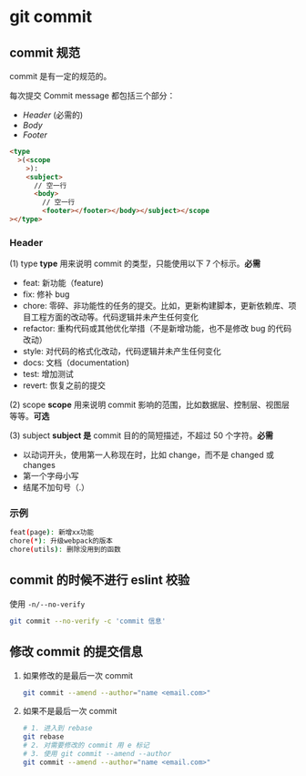 # git commit

## commit 规范

commit 是有一定的规范的。

每次提交 Commit message 都包括三个部分：

- _Header_ (必需的)
- _Body_
- _Footer_

```html
<type
  >(<scope
    >):
    <subject>
      // 空一行
      <body>
        // 空一行
        <footer></footer></body></subject></scope
></type>
```

### Header

(1) type **type** 用来说明 commit 的类型，只能使用以下 7 个标示。**必需**

- feat: 新功能（feature)
- fix: 修补 bug
- chore: 零碎、非功能性的任务的提交。比如，更新构建脚本，更新依赖库、项目工程方面的改动等。代码逻辑并未产生任何变化
- refactor: 重构代码或其他优化举措（不是新增功能，也不是修改 bug 的代码改动）
- style: 对代码的格式化改动，代码逻辑并未产生任何变化
- docs: 文档（documentation)
- test: 增加测试
- revert: 恢复之前的提交

(2) scope **scope** 用来说明 commit 影响的范围，比如数据层、控制层、视图层等等。**可选**

(3) subject **subject 是** commit 目的的简短描述，不超过 50 个字符。**必需**

- 以动词开头，使用第一人称现在时，比如 change，而不是 changed 或 changes
- 第一个字母小写
- 结尾不加句号（.）

### 示例

```bash
feat(page): 新增xx功能
chore(*): 升级webpack的版本
chore(utils): 删除没用到的函数
```

## commit 的时候不进行 eslint 校验

使用 `-n/--no-verify`

```bash
git commit --no-verify -c 'commit 信息'
```

## 修改 commit 的提交信息

1. 如果修改的是最后一次 commit
   ```bash
   git commit --amend --author="name <email.com>"
   ```
2. 如果不是最后一次 commit
   ```bash
   # 1. 进入到 rebase
   git rebase
   # 2. 对需要修改的 commit 用 e 标记
   # 3. 使用 git commit --amend --author
   git commit --amend --author="name <email.com>"
   ```
